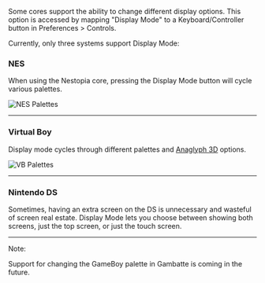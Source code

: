 Some cores support the ability to change different display options.  This option is accessed by mapping "Display Mode" to a Keyboard/Controller button in Preferences > Controls.

Currently, only three systems support Display Mode:

### NES
When using the Nestopia core, pressing the Display Mode button will cycle various palettes.

![NES Palettes](http://i.imgur.com/NJbsF34.gif)

-----
### Virtual Boy
Display mode cycles through different palettes and [Anaglyph 3D](http://en.wikipedia.org/wiki/Anaglyph_3D) options.

![VB Palettes](http://i.imgur.com/sX83zBS.gif)

-----

### Nintendo DS
Sometimes, having an extra screen on the DS is unnecessary and wasteful of screen real estate.  Display Mode lets you choose between showing both screens, just the top screen, or just the touch screen.

-----

Note: 

Support for changing the GameBoy palette in Gambatte is coming in the future.